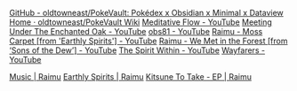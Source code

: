 [GitHub - oldtowneast/PokeVault: Pokédex x Obsidian x Minimal x Dataview](https://github.com/oldtowneast/PokeVault)
[Home · oldtowneast/PokeVault Wiki](https://github.com/oldtowneast/PokeVault/wiki)
[Meditative Flow - YouTube](https://www.youtube.com/playlist?list=OLAK5uy_kF6YLJY8dsuofyZIhWEb4MOnEhy_xiHDM)
[Meeting Under The Enchanted Oak - YouTube](https://www.youtube.com/playlist?list=OLAK5uy_l0YpASP-pgS6bfEF9qccsfZ62W1WoHJSY)
[obs81 - YouTube](https://www.youtube.com/channel/UCBe_nit3C6l0JoIFtlxgbog)
[Raimu - Moss Carpet [from 'Earthly Spirits'] - YouTube](https://www.youtube.com/watch?v=DslcG7rZMW8&list=OLAK5uy_nJVN7egQgOkA4yBwVCJEvFKvMj0PY8n50)
[Raimu - We Met in the Forest [from ‘Sons of the Dew’] - YouTube](https://www.youtube.com/watch?v=sw9gFoiCO10&list=OLAK5uy_kVlQnd5wzyi0q_sk21Ak2BSqFaPQTvuJ8)
[The Spirit Within - YouTube](https://www.youtube.com/watch?v=dzljDCe9Qbw&list=OLAK5uy_kyU_zvvtVldr0X0Un6KNKKL4EmFsaz1Oo)
[Wayfarers - YouTube](https://www.youtube.com/playlist?list=OLAK5uy_lcKxNBROfWa9QoS2caLUzSDIgyVpiqubM)

[Music | Raimu](https://raimumusic.bandcamp.com/music)
[Earthly Spirits | Raimu](https://raimumusic.bandcamp.com/album/earthly-spirits)
[Kitsune To Take - EP | Raimu](https://raimumusic.bandcamp.com/album/kitsune-to-take-ep)